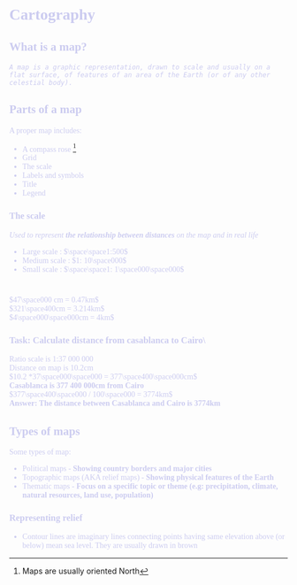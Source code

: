 <span style="font-family:'Cascadia Code'; Color: #ccccf0">

# Cartography
## What is a map?
*```A map is a graphic representation, drawn to scale and usually on a flat surface, of features of an area of the Earth (or of any other celestial body).```*
## Parts of a map
A proper map includes:
* A compass rose [^1]
* Grid
* The scale
* Labels and symbols
* Title
* Legend
### The scale
  *Used to represent **the relationship between distances** on the map and in real life*
  * Large scale : $\space\space1:500$
  * Medium scale : $1: 10\space000$
  * Small scale : $\space\space1: 1\space000\space000$
#
$47\space000 cm = 0.47km$<br>
$321\space400cm = 3.214km$<br>
$4\space000\space000cm = 4km$
### Task: Calculate distance from casablanca to Cairo\
Ratio scale is 1:37 000 000\
Distance on map is 10.2cm\
$10.2 *37\space000\space000 = 377\space400\space000cm$\
**Casablanca is 377 400 000cm from Cairo**\
$377\space400\space000 / 100\space000 = 3774km$\
**Answer: The distance between Casablanca and Cairo is 3774km**
## Types of maps
Some types of map:
* Political maps - **Showing country borders and major cities**
* Topographic maps (AKA relief maps) - **Showing physical features of the Earth**
* Thematic maps - **Focus on a specific topic or theme (e.g: precipitation, climate, natural resources, land use, population)**
### Representing relief
* Contour lines are imaginary lines connecting points having same elevation above (or below) mean sea level. They are usually drawn in brown
[^1]: Maps are usually oriented North
</span>
